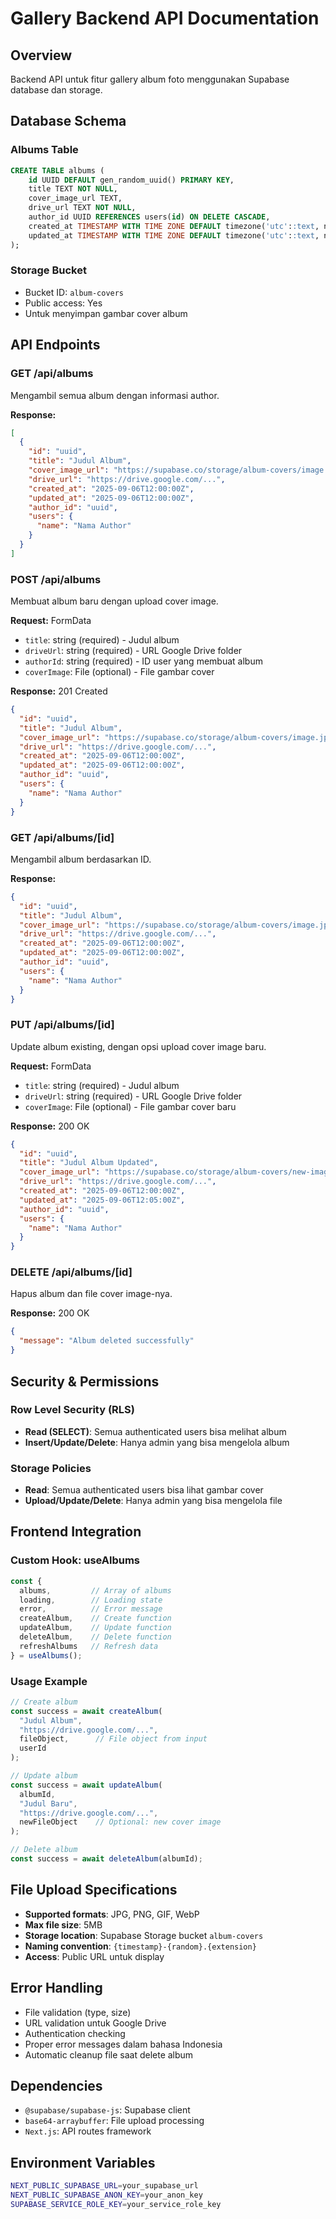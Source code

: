 # Gallery Backend API Documentation

## Overview
Backend API untuk fitur gallery album foto menggunakan Supabase database dan storage.

## Database Schema

### Albums Table
```sql
CREATE TABLE albums (
    id UUID DEFAULT gen_random_uuid() PRIMARY KEY,
    title TEXT NOT NULL,
    cover_image_url TEXT,
    drive_url TEXT NOT NULL,
    author_id UUID REFERENCES users(id) ON DELETE CASCADE,
    created_at TIMESTAMP WITH TIME ZONE DEFAULT timezone('utc'::text, now()) NOT NULL,
    updated_at TIMESTAMP WITH TIME ZONE DEFAULT timezone('utc'::text, now()) NOT NULL
);
```

### Storage Bucket
- Bucket ID: `album-covers`
- Public access: Yes
- Untuk menyimpan gambar cover album

## API Endpoints

### GET /api/albums
Mengambil semua album dengan informasi author.

**Response:**
```json
[
  {
    "id": "uuid",
    "title": "Judul Album",
    "cover_image_url": "https://supabase.co/storage/album-covers/image.jpg",
    "drive_url": "https://drive.google.com/...",
    "created_at": "2025-09-06T12:00:00Z",
    "updated_at": "2025-09-06T12:00:00Z",
    "author_id": "uuid",
    "users": {
      "name": "Nama Author"
    }
  }
]
```

### POST /api/albums
Membuat album baru dengan upload cover image.

**Request:** FormData
- `title`: string (required) - Judul album
- `driveUrl`: string (required) - URL Google Drive folder
- `authorId`: string (required) - ID user yang membuat album
- `coverImage`: File (optional) - File gambar cover

**Response:** 201 Created
```json
{
  "id": "uuid",
  "title": "Judul Album",
  "cover_image_url": "https://supabase.co/storage/album-covers/image.jpg",
  "drive_url": "https://drive.google.com/...",
  "created_at": "2025-09-06T12:00:00Z",
  "updated_at": "2025-09-06T12:00:00Z",
  "author_id": "uuid",
  "users": {
    "name": "Nama Author"
  }
}
```

### GET /api/albums/[id]
Mengambil album berdasarkan ID.

**Response:**
```json
{
  "id": "uuid",
  "title": "Judul Album",
  "cover_image_url": "https://supabase.co/storage/album-covers/image.jpg",
  "drive_url": "https://drive.google.com/...",
  "created_at": "2025-09-06T12:00:00Z",
  "updated_at": "2025-09-06T12:00:00Z",
  "author_id": "uuid",
  "users": {
    "name": "Nama Author"
  }
}
```

### PUT /api/albums/[id]
Update album existing, dengan opsi upload cover image baru.

**Request:** FormData
- `title`: string (required) - Judul album
- `driveUrl`: string (required) - URL Google Drive folder
- `coverImage`: File (optional) - File gambar cover baru

**Response:** 200 OK
```json
{
  "id": "uuid",
  "title": "Judul Album Updated",
  "cover_image_url": "https://supabase.co/storage/album-covers/new-image.jpg",
  "drive_url": "https://drive.google.com/...",
  "created_at": "2025-09-06T12:00:00Z",
  "updated_at": "2025-09-06T12:05:00Z",
  "author_id": "uuid",
  "users": {
    "name": "Nama Author"
  }
}
```

### DELETE /api/albums/[id]
Hapus album dan file cover image-nya.

**Response:** 200 OK
```json
{
  "message": "Album deleted successfully"
}
```

## Security & Permissions

### Row Level Security (RLS)
- **Read (SELECT)**: Semua authenticated users bisa melihat album
- **Insert/Update/Delete**: Hanya admin yang bisa mengelola album

### Storage Policies
- **Read**: Semua authenticated users bisa lihat gambar cover
- **Upload/Update/Delete**: Hanya admin yang bisa mengelola file

## Frontend Integration

### Custom Hook: useAlbums
```typescript
const {
  albums,         // Array of albums
  loading,        // Loading state
  error,          // Error message
  createAlbum,    // Create function
  updateAlbum,    // Update function
  deleteAlbum,    // Delete function
  refreshAlbums   // Refresh data
} = useAlbums();
```

### Usage Example
```typescript
// Create album
const success = await createAlbum(
  "Judul Album",
  "https://drive.google.com/...",
  fileObject,      // File object from input
  userId
);

// Update album
const success = await updateAlbum(
  albumId,
  "Judul Baru",
  "https://drive.google.com/...",
  newFileObject    // Optional: new cover image
);

// Delete album
const success = await deleteAlbum(albumId);
```

## File Upload Specifications
- **Supported formats**: JPG, PNG, GIF, WebP
- **Max file size**: 5MB
- **Storage location**: Supabase Storage bucket `album-covers`
- **Naming convention**: `{timestamp}-{random}.{extension}`
- **Access**: Public URL untuk display

## Error Handling
- File validation (type, size)
- URL validation untuk Google Drive
- Authentication checking
- Proper error messages dalam bahasa Indonesia
- Automatic cleanup file saat delete album

## Dependencies
- `@supabase/supabase-js`: Supabase client
- `base64-arraybuffer`: File upload processing
- `Next.js`: API routes framework

## Environment Variables
```bash
NEXT_PUBLIC_SUPABASE_URL=your_supabase_url
NEXT_PUBLIC_SUPABASE_ANON_KEY=your_anon_key
SUPABASE_SERVICE_ROLE_KEY=your_service_role_key
```
